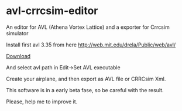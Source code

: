 avl-crrcsim-editor
==================

An editor for AVL (Athena Vortex Lattice) and a exporter for Crrcsim simulator

Install first avl 3.35 from here http://web.mit.edu/drela/Public/web/avl/

[Download](https://github.com/TLmaK0/avl-crrcsim-editor/releases/download/0.1.2/avl-crrcsim-editor.zip)

And select avl path in Edit->Set AVL executable

Create your airplane, and then export as AVL file or CRRCsim Xml.

This software is in a early beta fase, so be careful with the result.

Please, help me to improve it.
